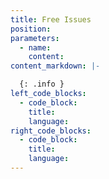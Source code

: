 ```yaml
---
title: Free Issues
position:
parameters:
  - name:
    content:
content_markdown: |- 

  {: .info }
left_code_blocks:
  - code_block:
    title:
    language:
right_code_blocks:
  - code_block:
    title:
    language:
---
```

